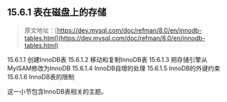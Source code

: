 ## 15.6.1 表在磁盘上的存储

> 原文地址：[https://dev.mysql.com/doc/refman/8.0/en/innodb-tables.html](https://dev.mysql.com/doc/refman/8.0/en/innodb-tables.html)

15.6.1.1 创建InnoDB表
15.6.1.2 移动和复制InnoDB表
15.6.1.3 把存储引擎从MyISAM修改为InnoDB
15.6.1.4 InnoDB自增的处理
15.6.1.5 InnoDB的外键约束
15.6.1.6 InnoDB表的限制

这一小节包含InnoDB表相关的主题。
